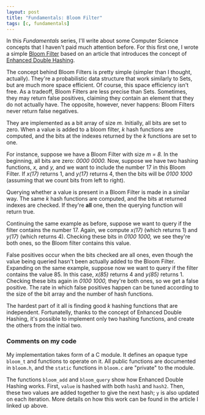 ```yaml
---
layout: post
title: "Fundamentals: Bloom Filter"
tags: [c, fundamentals]
---
```


In this *Fundamentals* series, I'll write about some Computer Science concepts that I haven't paid much attention before.
For this first one, I wrote a simple [Bloom Filter][BF] based on an article that introduces the concept of [Enhanced Double Hashing][A].

[BF]: https://github.com/ramaciotti/fundamentals/tree/master/bloom
[A]: http://www.ccs.neu.edu/home/pete/pub/bloom-filters-verification.pdf

The concept behind Bloom Filters is pretty simple (simpler than I thought, actually).
They're a probabilistic data structure that work similarly to Sets, but are much more space efficient.
Of course, this space efficiency isn't free.
As a tradeoff, Bloom Filters are less precise than Sets.
Sometimes, they may return false positives, claiming they contain an element that they do not actually have.
The opposite, however, never happens: Bloom Filters never return false negatives.

They are implemented as a bit array of size *m.*
Initially, all bits are set to zero.
When a value is added to a bloom filter, *k* hash functions are computed, and the bits at the indexes returned by the *k* functions are set to one.

For instance, suppose we have a Bloom Filter with size *m = 8.*
In the beginning, all bits are zero: *0000 0000.*
Now, suppose we have two hashing functions, *x,* and *y,* and we want to include the number 17 in this Bloom Filter.
If *x(17)* returns 1, and *y(17)* returns 4, then the bits will be *0100 1000* (assuming that we count bits from left to right).

Querying whether a value is present in a Bloom Filter is made in a similar way.
The same *k* hash functions are computed, and the bits at returned indexes are checked.
If they're **all** one, then the querying function will return true.

Continuing the same example as before, suppose we want to query if the filter contains the number 17.
Again, we compute *x(17)* (which returns 1) and *y(17)* (which returns 4).
Checking these bits in *0100 1000,* we see they're both ones, so the Bloom filter contains this value.

False positives occur when the bits checked are all ones, even though the value being queried hasn't been actually added to the Bloom Filter.
Expanding on the same example, suppose now we want to query if the filter contains the value 85.
In this case, *x(85)* returns 4 and *y(85)* returns 1.
Checking these bits again in *0100 1000,* they're both ones, so we get a false positive.
The rate in which false positives happen can be tuned according to the size of the bit array and the number of hash functions.

The hardest part of it all is finding good *k* hashing functions that are independent.
Fortunatelly, thanks to the concept of Enhanced Double Hashing, it's possible to implement only two hashing functions, and create the others from the initial two.

### Comments on my code

My implementation takes form of a C module.
It defines an opaque type `bloom_t` and functions to operate on it.
All public functions are documented in `bloom.h`, and the `static` functions in `bloom.c` are "private" to the module.

The functions `bloom_add` and `bloom_query` show how Enhanced Double Hashing works.
First, `value` is hashed with both `hash1` and `hash2`.
Then, these two values are added together to give the next hash; `y` is also updated on each iteration.
More details on how this work can be found in the article I linked up above.
